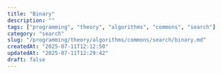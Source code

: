 ```yaml
---
title: "Binary"
description: ""
tags: ["programming", "theory", "algorithms", "commons", "search"]
category: "search"
slug: "/programming/theory/algorithms/commons/search/binary.md"
createdAt: "2025-07-11T12:12:50"
updatedAt: "2025-07-11T12:29:42"
draft: false
---
```

